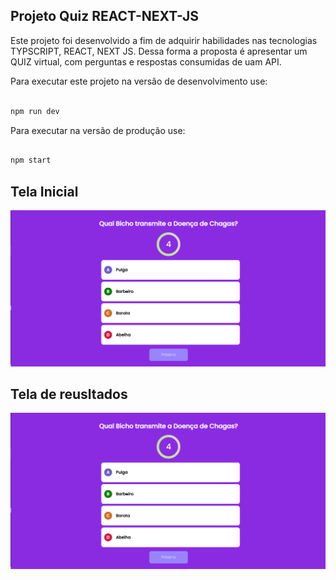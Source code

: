 ## Projeto Quiz REACT-NEXT-JS


Este projeto foi desenvolvido a fim de adquirir habilidades nas tecnologias TYPSCRIPT, REACT, NEXT JS. Dessa forma a proposta é apresentar um QUIZ virtual, com perguntas e respostas consumidas de uam API.

Para executar este projeto na versão de desenvolvimento use: 

```bash

npm run dev
```


Para executar na versão de produção use:

``` bash

npm start

```


## Tela Inicial

![Screenshot](tela_perguntas.png)
## Tela de reusltados
![Screenshot](tela_perguntas.png)